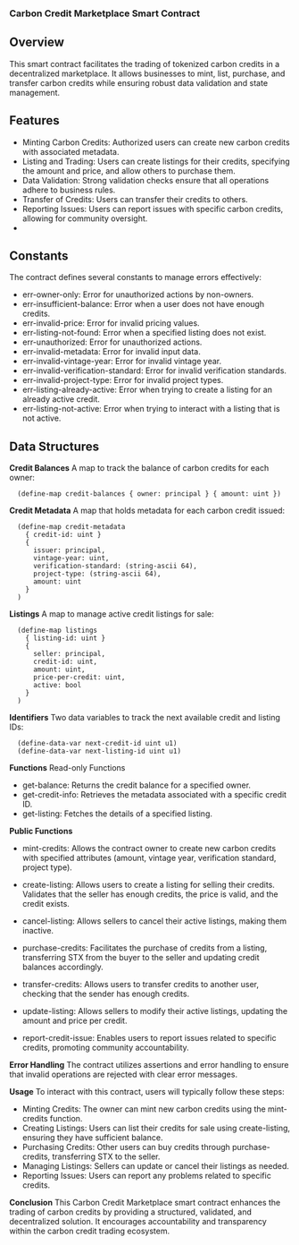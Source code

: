 ### Carbon Credit Marketplace Smart Contract
## Overview
This smart contract facilitates the trading of tokenized carbon credits in a decentralized marketplace. It allows businesses to mint, list, purchase, and transfer carbon credits while ensuring robust data validation and state management.

## Features
- Minting Carbon Credits: Authorized users can create new carbon credits with associated metadata.
- Listing and Trading: Users can create listings for their credits, specifying the amount and price, and allow others to purchase them.
- Data Validation: Strong validation checks ensure that all operations adhere to business rules.
- Transfer of Credits: Users can transfer their credits to others.
- Reporting Issues: Users can report issues with specific carbon credits, allowing for community oversight.
- 
## Constants
The contract defines several constants to manage errors effectively:

- err-owner-only: Error for unauthorized actions by non-owners.
- err-insufficient-balance: Error when a user does not have enough credits.
- err-invalid-price: Error for invalid pricing values.
- err-listing-not-found: Error when a specified listing does not exist.
- err-unauthorized: Error for unauthorized actions.
- err-invalid-metadata: Error for invalid input data.
- err-invalid-vintage-year: Error for invalid vintage year.
- err-invalid-verification-standard: Error for invalid verification standards.
- err-invalid-project-type: Error for invalid project types.
- err-listing-already-active: Error when trying to create a listing for an already active credit.
- err-listing-not-active: Error when trying to interact with a listing that is not active.


## Data Structures
**Credit Balances**
A map to track the balance of carbon credits for each owner:
```
  (define-map credit-balances { owner: principal } { amount: uint })
```

**Credit Metadata**
A map that holds metadata for each carbon credit issued:
```
  (define-map credit-metadata 
    { credit-id: uint } 
    { 
      issuer: principal,
      vintage-year: uint,
      verification-standard: (string-ascii 64),
      project-type: (string-ascii 64),
      amount: uint
    }
  )
```

**Listings**
A map to manage active credit listings for sale:
```
  (define-map listings 
    { listing-id: uint } 
    {
      seller: principal,
      credit-id: uint,
      amount: uint,
      price-per-credit: uint,
      active: bool
    }
  )
```

**Identifiers**
Two data variables to track the next available credit and listing IDs:
```
  (define-data-var next-credit-id uint u1)
  (define-data-var next-listing-id uint u1)
```

**Functions**
Read-only Functions
- get-balance: Returns the credit balance for a specified owner.
- get-credit-info: Retrieves the metadata associated with a specific credit ID.
- get-listing: Fetches the details of a specified listing.

**Public Functions**
-  mint-credits:
Allows the contract owner to create new carbon credits with specified attributes (amount, vintage year, verification standard, project type).

- create-listing:
Allows users to create a listing for selling their credits.
Validates that the seller has enough credits, the price is valid, and the credit exists.

- cancel-listing:
Allows sellers to cancel their active listings, making them inactive.

- purchase-credits:
Facilitates the purchase of credits from a listing, transferring STX from the buyer to the seller and updating credit balances accordingly.

- transfer-credits:
Allows users to transfer credits to another user, checking that the sender has enough credits.

- update-listing:
Allows sellers to modify their active listings, updating the amount and price per credit.

- report-credit-issue:
Enables users to report issues related to specific credits, promoting community accountability.

**Error Handling**
The contract utilizes assertions and error handling to ensure that invalid operations are rejected with clear error messages.

**Usage**
To interact with this contract, users will typically follow these steps:

- Minting Credits: The owner can mint new carbon credits using the mint-credits function.
- Creating Listings: Users can list their credits for sale using create-listing, ensuring they have sufficient balance.
- Purchasing Credits: Other users can buy credits through purchase-credits, transferring STX to the seller.
- Managing Listings: Sellers can update or cancel their listings as needed.
- Reporting Issues: Users can report any problems related to specific credits.

**Conclusion**
This Carbon Credit Marketplace smart contract enhances the trading of carbon credits by providing a structured, validated, and decentralized solution. It encourages accountability and transparency within the carbon credit trading ecosystem.